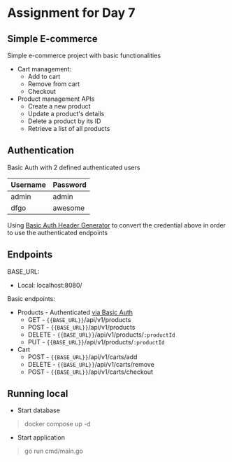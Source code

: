 # Assignment for Day 7

## Simple E-commerce
Simple e-commerce project with basic functionalities 
- Cart management: 
  - Add to cart
  - Remove from cart
  - Checkout
- Product management APIs
  - Create a new product
  - Update a product's details
  - Delete a product by its ID
  - Retrieve a list of all products


## Authentication
Basic Auth with 2 defined authenticated users

| Username | Password |
|----------|----------|
| admin    | admin    |
| dfgo     | awesome  |

Using [Basic Auth Header Generator](https://www.debugbear.com/basic-auth-header-generator) to convert the credential above
in order to use the authenticated endpoints

## Endpoints
BASE_URL:
* Local: localhost:8080/

Basic endpoints:
* Products - Authenticated [via Basic Auth](#authentication)
  * GET - `{{BASE_URL}}`/api/v1/products
  * POST - `{{BASE_URL}}`/api/v1/products
  * DELETE - `{{BASE_URL}}`/api/v1/products/`:productId`
  * PUT - `{{BASE_URL}}`/api/v1/products/`:productId`
* Cart
  * POST - `{{BASE_URL}}`/api/v1/carts/add
  * DELETE - `{{BASE_URL}}`/api/v1/carts/remove
  * POST - `{{BASE_URL}}`/api/v1/carts/checkout
## Running local
- Start database
> docker compose up -d
- Start application
> go run cmd/main.go
